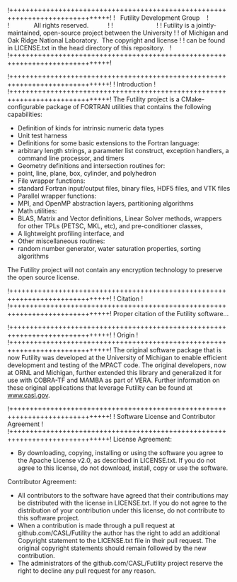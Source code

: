 !++++++++++++++++++++++++++++++++++++++++++++++++++++++++++++++++++++++++++++++!
!                          Futility Development Group                          !
!                             All rights reserved.                             !
!                                                                              !
! Futility is a jointly-maintained, open-source project between the University !
! of Michigan and Oak Ridge National Laboratory.  The copyright and license    !
! can be found in LICENSE.txt in the head directory of this repository.        !
!++++++++++++++++++++++++++++++++++++++++++++++++++++++++++++++++++++++++++++++!

!++++++++++++++++++++++++++++++++++++++++++++++++++++++++++++++++++++++++++++++!
!                                 Introduction                                 !
!++++++++++++++++++++++++++++++++++++++++++++++++++++++++++++++++++++++++++++++!
The Futility project is a CMake-configurable package of FORTRAN utilities that
contains the following capabilities:
- Definition of kinds for intrinsic numeric data types
- Unit test harness
- Definitions for some basic extensions to the Fortran language:
 - arbitrary length strings, a parameter list construct, exception handlers,
   a command line processor, and timers
- Geometry definitions and intersection routines for:
 - point, line, plane, box, cylinder, and polyhedron
- File wrapper functions:
 - standard Fortran input/output files, binary files, HDF5 files, and VTK files
- Parallel wrapper functions:
 - MPI, and OpenMP abstraction layers, partitioning algorithms
- Math utilities:
 - BLAS, Matrix and Vector definitions, Linear Solver methods, wrappers for
   other TPLs (PETSC, MKL, etc), and pre-conditioner classes,
- A lightweight profiling interface, and
- Other miscellaneous routines:
 - random number generator, water saturation properties, sorting algorithms

The Futility project will not contain any encryption technology to preserve the
  open source license.

!++++++++++++++++++++++++++++++++++++++++++++++++++++++++++++++++++++++++++++++!
!                                   Citation                                   !
!++++++++++++++++++++++++++++++++++++++++++++++++++++++++++++++++++++++++++++++!
Proper citation of the Futility software...


!++++++++++++++++++++++++++++++++++++++++++++++++++++++++++++++++++++++++++++++!
!                                    Origin                                    !
!++++++++++++++++++++++++++++++++++++++++++++++++++++++++++++++++++++++++++++++!
The original software package that is now Futility was developed at the
   University of Michigan to enable efficient development and testing of the
   MPACT code. The original developers, now at ORNL and Michigan, further
   extended this library and generalized it for use with COBRA-TF and MAMBA as
   part of VERA. Further information on these original applications that
   leverage Futility can be found at www.casl.gov.

!++++++++++++++++++++++++++++++++++++++++++++++++++++++++++++++++++++++++++++++!
!                  Software License and Contributor Agreement                  !
!++++++++++++++++++++++++++++++++++++++++++++++++++++++++++++++++++++++++++++++!
License Agreement:
- By downloading, copying, installing or using the software you agree to the
  Apache License v2.0, as described in LICENSE.txt.  If you do not agree to
  this license, do not download, install, copy or use the software.

Contributor Agreement:
- All contributors to the software have agreed that their contributions may be
  distributed with the license in LICENSE.txt. If you do not agree to the
  distribution of your contribution under this license, do not contribute to
  this software project.
- When a contribution is made through a pull request at github.com/CASL/Futility
  the author has the right to add an additional Copyright statement to the
  LICENSE.txt file in their pull request. The original copyright statements
  should remain followed by the new contribution.
- The administrators of the github.com/CASL/Futility project reserve the right
  to decline any pull request for any reason.

